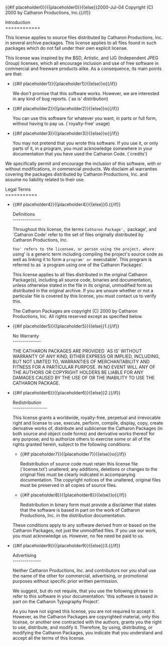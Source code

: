 {{#if placeholder0}}{{placeholder0}}{{else}}2000-Jul-04 Copyright (C) 2000 by Catharon Productions, Inc.{{/if}}

 Introduction   
\============

 This license applies to source files distributed by Catharon Productions, Inc. in several archive packages. This license applies to all files found in such packages which do not fall under their own explicit license.

 This license was inspired by the BSD, Artistic, and IJG (Independent JPEG Group) licenses, which all encourage inclusion and use of free software in commercial and freeware products alike. As a consequence, its main points are that:

* {{#if placeholder1}}{{placeholder1}}{{else}}o{{/if}}

   We don't promise that this software works. However, we are interested in any kind of bug reports. (`as is' distribution)

* {{#if placeholder2}}{{placeholder2}}{{else}}o{{/if}}

   You can use this software for whatever you want, in parts or full form, without having to pay us. (`royalty-free' usage)

* {{#if placeholder3}}{{placeholder3}}{{else}}o{{/if}}

   You may not pretend that you wrote this software. If you use it, or only parts of it, in a program, you must acknowledge somewhere in your documentation that you have used the Catharon Code. (`credits')

 We specifically permit and encourage the inclusion of this software, with or without modifications, in commercial products. We disclaim all warranties covering the packages distributed by Catharon Productions, Inc. and assume no liability related to their use.

 Legal Terms   
\===========

* {{#if placeholder4}}{{placeholder4}}{{else}}0.{{/if}}

   Definitions   
   \--------------

   Throughout this license, the terms `Catharon Package', `package', and `Catharon Code' refer to the set of files originally distributed by Catharon Productions, Inc.

   `You' refers to the licensee, or person using the project, where `using' is a generic term including compiling the project's source code as well as linking it to form a `program' or `executable'. This program is referred to as `a program using one of the Catharon Packages'.

   This license applies to all files distributed in the original Catharon Package(s), including all source code, binaries and documentation, unless otherwise stated in the file in its original, unmodified form as distributed in the original archive. If you are unsure whether or not a particular file is covered by this license, you must contact us to verify this.

   The Catharon Packages are copyright (C) 2000 by Catharon Productions, Inc. All rights reserved except as specified below.

* {{#if placeholder5}}{{placeholder5}}{{else}}1.{{/if}}

   No Warranty   
   \--------------

   THE CATHARON PACKAGES ARE PROVIDED `AS IS' WITHOUT WARRANTY OF ANY KIND, EITHER EXPRESS OR IMPLIED, INCLUDING, BUT NOT LIMITED TO, WARRANTIES OF MERCHANTABILITY AND FITNESS FOR A PARTICULAR PURPOSE. IN NO EVENT WILL ANY OF THE AUTHORS OR COPYRIGHT HOLDERS BE LIABLE FOR ANY DAMAGES CAUSED BY THE USE OF OR THE INABILITY TO USE THE CATHARON PACKAGE.

* {{#if placeholder6}}{{placeholder6}}{{else}}2.{{/if}}

   Redistribution   
   \-----------------

   This license grants a worldwide, royalty-free, perpetual and irrevocable right and license to use, execute, perform, compile, display, copy, create derivative works of, distribute and sublicense the Catharon Packages (in both source and object code forms) and derivative works thereof for any purpose; and to authorize others to exercise some or all of the rights granted herein, subject to the following conditions:

  * {{#if placeholder7}}{{placeholder7}}{{else}}o{{/if}}

     Redistribution of source code must retain this license file (`license.txt') unaltered; any additions, deletions or changes to the original files must be clearly indicated in accompanying documentation. The copyright notices of the unaltered, original files must be preserved in all copies of source files.

  * {{#if placeholder8}}{{placeholder8}}{{else}}o{{/if}}

     Redistribution in binary form must provide a disclaimer that states that the software is based in part on the work of Catharon Productions, Inc. in the distribution documentation.

   These conditions apply to any software derived from or based on the Catharon Packages, not just the unmodified files. If you use our work, you must acknowledge us. However, no fee need be paid to us.

* {{#if placeholder9}}{{placeholder9}}{{else}}3.{{/if}}

   Advertising   
   \--------------

   Neither Catharon Productions, Inc. and contributors nor you shall use the name of the other for commercial, advertising, or promotional purposes without specific prior written permission.

   We suggest, but do not require, that you use the following phrase to refer to this software in your documentation: 'this software is based in part on the Catharon Typography Project'.

   As you have not signed this license, you are not required to accept it. However, as the Catharon Packages are copyrighted material, only this license, or another one contracted with the authors, grants you the right to use, distribute, and modify it. Therefore, by using, distributing, or modifying the Catharon Packages, you indicate that you understand and accept all the terms of this license.
